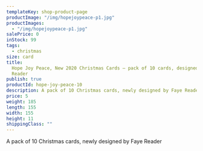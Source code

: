 ```yaml
---
templateKey: shop-product-page
productImage: "/img/hopejoypeace-p1.jpg"
productImages:
  - "/img/hopejoypeace-p1.jpg"
salePrice: 0
inStock: 99
tags:
  - christmas
size: card
title:
  Hope Joy Peace, New 2020 Christmas Cards – pack of 10 cards, designed by Faye
  Reader
publish: true
productId: hope-joy-peace-10
description: A pack of 10 Christmas cards, newly designed by Faye Reader
price: 5
weight: 185
length: 155
width: 155
height: 11
shippingClass: ""
---
```


A pack of 10 Christmas cards, newly designed by Faye Reader
